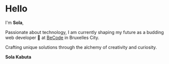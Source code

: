 <h1>Hello</h1>


I'm <strong>Sola</strong>,

Passionate about technology, I am currently shaping my future as a budding web developer 🌱 at <a href="https://becode.org/">BeCode</a> in Bruxelles City.

Crafting unique solutions through the alchemy of creativity and curiosity.

<strong>Sola Kabuta</strong>
